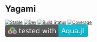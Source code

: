 # Yagami

[![Stable](https://img.shields.io/badge/docs-stable-blue.svg)](https://uriele.github.io/Yagami.jl/stable/)
[![Dev](https://img.shields.io/badge/docs-dev-blue.svg)](https://uriele.github.io/Yagami.jl/dev/)
[![Build Status](https://github.com/uriele/Yagami.jl/actions/workflows/CI.yml/badge.svg?branch=master)](https://github.com/uriele/Yagami.jl/actions/workflows/CI.yml?query=branch%3Amaster)
[![Coverage](https://codecov.io/gh/uriele/Yagami.jl/branch/master/graph/badge.svg)](https://codecov.io/gh/uriele/Yagami.jl)
[![Aqua](https://raw.githubusercontent.com/JuliaTesting/Aqua.jl/master/badge.svg)](https://github.com/JuliaTesting/Aqua.jl)
